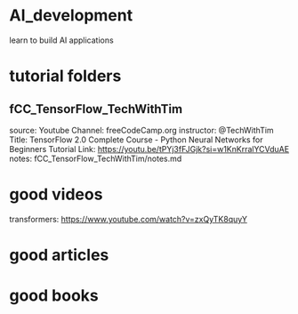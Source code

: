 # AI_development

learn to build AI applications

# tutorial folders

## fCC_TensorFlow_TechWithTim

source: Youtube
Channel: freeCodeCamp.org
instructor: @TechWithTim
Title: TensorFlow 2.0 Complete Course - Python Neural Networks for Beginners Tutorial
Link: https://youtu.be/tPYj3fFJGjk?si=w1KnKrralYCVduAE
notes: fCC_TensorFlow_TechWithTim/notes.md

# good videos

transformers: https://www.youtube.com/watch?v=zxQyTK8quyY

# good articles

# good books

